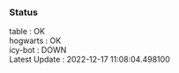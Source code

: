 ### Status


table : OK  
hogwarts : OK  
icy-bot : DOWN  
Latest Update : 2022-12-17 11:08:04.498100
